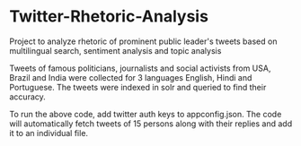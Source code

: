 # Twitter-Rhetoric-Analysis
Project to analyze rhetoric of prominent public leader's tweets based on multilingual search, sentiment analysis and topic analysis

Tweets of famous politicians, journalists and social activists from USA, Brazil and India were collected for 3 languages English, Hindi and Portuguese. The tweets were indexed in solr and queried to find their accuracy.

To run the above code, add twitter auth keys to appconfig.json. The code will automatically fetch tweets of 15 persons along with their replies and add it to an individual file.

